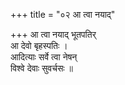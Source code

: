 +++
title = "०२ आ त्वा नयाद्"

+++
आ त्वा नयाद् भूतपतिर्  
आ देवो बृहस्पतिः ।  
आदित्याः सर्वे त्वा नेषन्  
विश्वे देवाः सुवर्चसः ॥